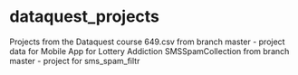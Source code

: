# dataquest_projects
Projects from the Dataquest course
649.csv from branch master  - project data for Mobile App for Lottery Addiction
SMSSpamCollection from branch master  - project for sms_spam_filtr
